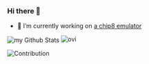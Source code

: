 ### Hi there 👋

- 🔭 I’m currently working on [a chip8 emulator](https://github.com/icebarf/dy-chip8-reborn/)

<img align="center" src="https://github-readme-stats.vercel.app/api?username=icebarf&include_all_commits=true&count_private=false&show_icons=true&line_height=20&title_color=E06C75&icon_color=61AFEF&text_color=A1A1A1&bg_color=0,000000,282c34" alt="my Github Stats"/>

<img src="https://github-readme-stats.vercel.app/api/top-langs?username=icebarf&show_icons=true&locale=en&layout=compact&theme=radical" alt="ovi" />

![Contribution](https://activity-graph.herokuapp.com/graph?username=madushadhanushka&theme=radical&hide_border=true&area=true)

<!--
**icebarf/icebarf** is a ✨ _special_ ✨ repository because its `README.md` (this file) appears on your GitHub profile.

Here are some ideas to get you started:

- 🔭 I’m currently working on ...
- 🌱 I’m currently learning ...
- 👯 I’m looking to collaborate on ...
- 🤔 I’m looking for help with ...
- 💬 Ask me about ...
- 📫 How to reach me: ...
- 😄 Pronouns: ...
- ⚡ Fun fact: ...
-->
